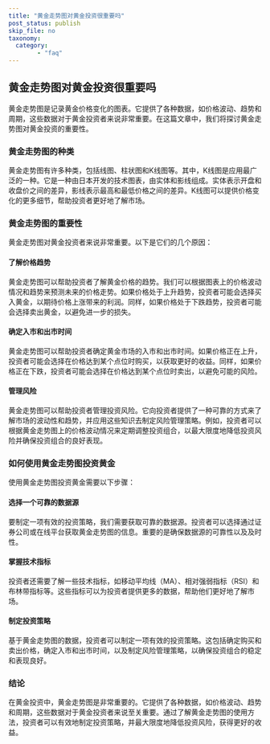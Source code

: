 ```yaml
---
title: "黄金走势图对黄金投资很重要吗"
post_status: publish
skip_file: no
taxonomy:
  category:
        - "faq"
---
```


## 黄金走势图对黄金投资很重要吗

黄金走势图是记录黄金价格变化的图表。它提供了各种数据，如价格波动、趋势和周期，这些数据对于黄金投资者来说非常重要。在这篇文章中，我们将探讨黄金走势图对黄金投资的重要性。

### 黄金走势图的种类

黄金走势图有许多种类，包括线图、柱状图和K线图等。其中，K线图是应用最广泛的一种。它是一种由日本开发的技术图表，由实体和影线组成。实体表示开盘和收盘价之间的差异，影线表示最高和最低价格之间的差异。K线图可以提供价格变化的更多细节，帮助投资者更好地了解市场。

### 黄金走势图的重要性

黄金走势图对黄金投资者来说非常重要。以下是它们的几个原因：

#### 了解价格趋势

黄金走势图可以帮助投资者了解黄金价格的趋势。我们可以根据图表上的价格波动情况和趋势来预测未来的价格走势。如果价格处于上升趋势，投资者可能会选择买入黄金，以期待价格上涨带来的利润。同样，如果价格处于下跌趋势，投资者可能会选择卖出黄金，以避免进一步的损失。

#### 确定入市和出市时间

黄金走势图可以帮助投资者确定黄金市场的入市和出市时间。如果价格正在上升，投资者可能会选择在价格达到某个点位时购买，以获取更好的收益。同样，如果价格正在下跌，投资者可能会选择在价格达到某个点位时卖出，以避免可能的风险。

#### 管理风险

黄金走势图可以帮助投资者管理投资风险。它向投资者提供了一种可靠的方式来了解市场的波动性和趋势，并应用这些知识去制定风险管理策略。例如，投资者可以根据黄金走势图上的价格波动情况来定期调整投资组合，以最大限度地降低投资风险并确保投资组合的良好表现。

### 如何使用黄金走势图投资黄金

使用黄金走势图投资黄金需要以下步骤：

#### 选择一个可靠的数据源

要制定一项有效的投资策略，我们需要获取可靠的数据源。投资者可以选择通过证券公司或在线平台获取黄金走势图的信息。重要的是确保数据源的可靠性以及及时性。

#### 掌握技术指标

投资者还需要了解一些技术指标，如移动平均线（MA）、相对强弱指标（RSI）和布林带指标等。这些指标可以为投资者提供更多的数据，帮助他们更好地了解市场。

#### 制定投资策略

基于黄金走势图的数据，投资者可以制定一项有效的投资策略。这包括确定购买和卖出价格，确定入市和出市时间，以及制定风险管理策略，以确保投资组合的稳定和表现良好。

### 结论

在黄金投资中，黄金走势图是非常重要的。它提供了各种数据，如价格波动、趋势和周期，这些数据对于黄金投资者来说至关重要。通过了解黄金走势图的使用方法，投资者可以有效地制定投资策略，并最大限度地降低投资风险，获得更好的收益。
